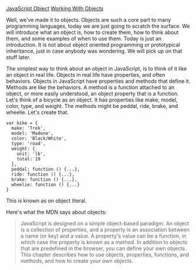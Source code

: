 [JavaScript Object](https://developer.mozilla.org/en-US/docs/Web/JavaScript/Reference/Global_Objects/Object#Methods)
[Working With Objects](https://developer.mozilla.org/en-US/docs/Web/JavaScript/Guide/Working_with_Objects)

Well, we've made it to objects. Objects are such a core part to many programming languages, today we are just going to scratch the surface. We will introduce what an object is, how to create them, how to think about them, and some examples of when to use them. Today is just an introduction. It is not about object oriented programming or prototypical inheritance, just in case anybody was wondering. We will pick up on that stuff later.

The simplest way to think about an object in JavaScript, is to think of it like an object in real life. Objects in real life have properties, and often behaviors. Objects in JavaScript have properties and methods that define it. Methods are like the behaviors. A method is a function attached to an object, or more easily understood, an object property that is a function. Let's think of a bicycle as an object. It has properties like make, model, color, type, and weight. The methods might be peddal, ride, brake, and wheelie. Let's create that.

<?prettify?>
```
var bike = {
  make: 'Trek',
  model: 'Madone',
  color: 'Black/White',
  type: 'road',
  weight: {
    unit: 'lb',
    total: 19
  },
  peddal: function () {...},
  ride: function () {...},
  brake: function () {...},
  wheelie: function () {...}
}
```

This is known as on object literal.






Here's what the MDN says about objects:

> JavaScript is designed on a simple object-based paradigm. An object is a collection of properties, and a property is an association between a name (or key) and a value. A property's value can be a function, in which case the property is known as a method. In addition to objects that are predefined in the browser, you can define your own objects. This chapter describes how to use objects, properties, functions, and methods, and how to create your own objects.

